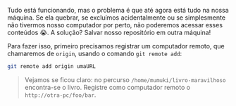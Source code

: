 Tudo está funcionando, mas o problema é que até agora está tudo na nossa máquina. Se ela quebrar, se excluímos acidentalmente ou se simplesmente não tivermos nosso computador por perto, não poderemos acessar esses conteúdos :sob:. A solução? Salvar nosso repositório em outra máquina!

Para fazer isso, primeiro precisamos registrar um computador remoto, que chamaremos de `origin`, usando o comando `git remote add`:

```bash
git remote add origin umaURL
```

> Vejamos se ficou claro: no percurso `/home/mumuki/livro-maravilhoso`  encontra-se o livro. Registre como computador remoto o `http://otra-pc/foo/bar`.